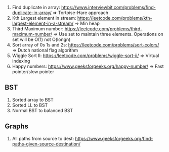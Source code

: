 1. Find duplicate in array: https://www.interviewbit.com/problems/find-duplicate-in-array/ => Tortoise-Hare approach
2. Kth Largest element in stream: https://leetcode.com/problems/kth-largest-element-in-a-stream/ => Min heap
3. Third Maximum number: https://leetcode.com/problems/third-maximum-number/ => Use set to maintain three elements. Operations on set will be O(1) not O(longn)
4. Sort array of 0s 1s and 2s: https://leetcode.com/problems/sort-colors/ => Dutch national flag algorithm
5. Wiggle Sort II: https://leetcode.com/problems/wiggle-sort-ii/ => Virtual indexing
6. Happy numbers: https://www.geeksforgeeks.org/happy-number/ => Fast pointer/slow pointer


## BST
1. Sorted array to BST
2. Sorted LL to BST
3. Normal BST to balanced BST

## Graphs
1. All paths from source to dest: https://www.geeksforgeeks.org/find-paths-given-source-destination/
